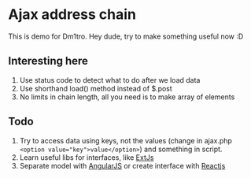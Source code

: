 Ajax address chain
==================

This is demo for Dm1tro. Hey dude, try to make something useful now :D

Interesting here
----------------

1. Use status code to detect what to do after we load data
2. Use shorthand load() method instead of $.post
4. No limits in chain length, all you need is to make array of elements

Todo
----

1. Try to access data using keys, not the values (change in ajax.php `<option value="key">value</option>`) and something in script.
2. Learn useful libs for interfaces, like [ExtJs](https://www.sencha.com/products/extjs/) 
3. Separate model with [AngularJS](https://angularjs.org/) or create interface with [Reactjs](https://facebook.github.io/react/)